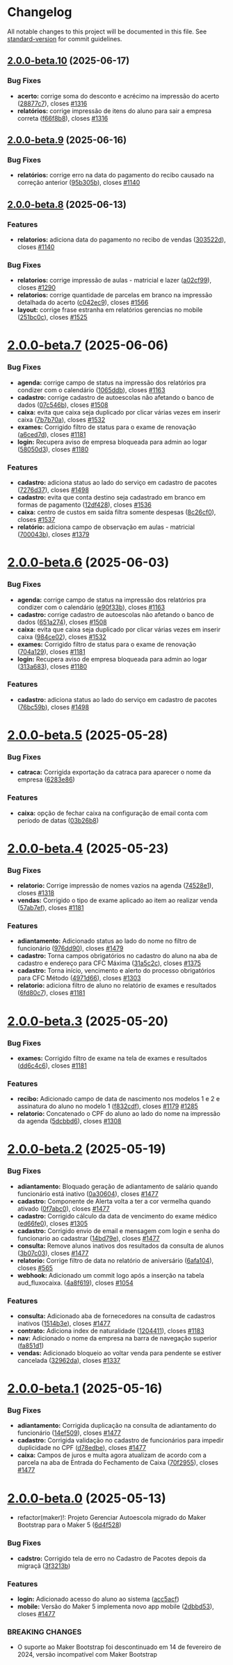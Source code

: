 # Changelog

All notable changes to this project will be documented in this file. See [standard-version](https://github.com/conventional-changelog/standard-version) for commit guidelines.

## [2.0.0-beta.10](https://github.com/gerenciar/gerenciar_autoescola/compare/v2.0.0-beta.9...v2.0.0-beta.10) (2025-06-17)


### Bug Fixes

* **acerto:** corrige soma do desconto e acrécimo na impressão do acerto ([28877c7](https://github.com/gerenciar/gerenciar_autoescola/commit/28877c7950e0869d15253e26474035839ab84812)), closes [#1316](https://github.com/gerenciar/gerenciar_autoescola/issues/1316)
* **relatórios:** corrige impressão de itens do aluno para sair a empresa correta ([f66f8b8](https://github.com/gerenciar/gerenciar_autoescola/commit/f66f8b8d1fd21fb039bfbd81333feaca291e5997)), closes [#1316](https://github.com/gerenciar/gerenciar_autoescola/issues/1316)

## [2.0.0-beta.9](https://github.com/gerenciar/gerenciar_autoescola/compare/v2.0.0-beta.8...v2.0.0-beta.9) (2025-06-16)


### Bug Fixes

* **relatórios:** corrige erro na data do pagamento do recibo causado na correção anterior ([95b305b](https://github.com/gerenciar/gerenciar_autoescola/commit/95b305bb593370fb1066c584025f95c6a7aba134)), closes [#1140](https://github.com/gerenciar/gerenciar_autoescola/issues/1140)

## [2.0.0-beta.8](https://github.com/gerenciar/gerenciar_autoescola/compare/v2.0.0-beta.7.tharc.dev...v2.0.0-beta.8) (2025-06-13)


### Features

* **relatorios:** adiciona data do pagamento no recibo de vendas ([303522d](https://github.com/gerenciar/gerenciar_autoescola/commit/303522d81d76e0792f9794b1fab6f5bcd2283390)), closes [#1140](https://github.com/gerenciar/gerenciar_autoescola/issues/1140)


### Bug Fixes

* **relatorios:** corrige impressão de aulas - matricial e lazer ([a02cf99](https://github.com/gerenciar/gerenciar_autoescola/commit/a02cf992f1ad5e7d872f448b19b39c9b50fc4883)), closes [#1290](https://github.com/gerenciar/gerenciar_autoescola/issues/1290)
* **relatorios:** corrige quantidade de parcelas em branco na impressão detalhada do acerto ([c042ec9](https://github.com/gerenciar/gerenciar_autoescola/commit/c042ec9a21c156902ac414cbb911b82de91d4eb2)), closes [#1566](https://github.com/gerenciar/gerenciar_autoescola/issues/1566)
* **layout:** corrige frase estranha em relatórios gerencias no mobile ([251bc0c](https://github.com/gerenciar/gerenciar_autoescola/commit/251bc0c40a08e08c9c4b03c9c36200f4494b1f18)), closes [#1525](https://github.com/gerenciar/gerenciar_autoescola/issues/1525)



# [2.0.0-beta.7](https://github.com/gerenciar/gerenciar_autoescola/compare/v2.0.0-beta.6...v2.0.0-beta.7) (2025-06-06)


### Bug Fixes

* **agenda:** corrige campo de status na impressão dos relatórios pra condizer com o calendário ([1065ddb](https://github.com/gerenciar/gerenciar_autoescola/commit/1065ddb3df94e1a3fa8be0dad426e3cb72aca37d)), closes [#1163](https://github.com/gerenciar/gerenciar_autoescola/issues/1163)
* **cadastro:** corrige cadastro de autoescolas não afetando o banco de dados ([07c546b](https://github.com/gerenciar/gerenciar_autoescola/commit/07c546b880ce9c873aa18b5a17d264214cf223f0)), closes [#1508](https://github.com/gerenciar/gerenciar_autoescola/issues/1508)
* **caixa:** evita que caixa seja duplicado por clicar várias vezes em inserir caixa ([7b7b70a](https://github.com/gerenciar/gerenciar_autoescola/commit/7b7b70a94000254e55f5559d9ba4b25875e21b70)), closes [#1532](https://github.com/gerenciar/gerenciar_autoescola/issues/1532)
* **exames:** Corrigido filtro de status para o exame de renovação ([a6ced7d](https://github.com/gerenciar/gerenciar_autoescola/commit/a6ced7d520d51639d52d09187ff96af68927102f)), closes [#1181](https://github.com/gerenciar/gerenciar_autoescola/issues/1181)
* **login:** Recupera aviso de empresa bloqueada para admin ao logar ([58050d3](https://github.com/gerenciar/gerenciar_autoescola/commit/58050d3358fa1e65a52d87172ac886b3be07d238)), closes [#1180](https://github.com/gerenciar/gerenciar_autoescola/issues/1180)


### Features

* **cadastro:** adiciona status ao lado do serviço em cadastro de pacotes ([7276d37](https://github.com/gerenciar/gerenciar_autoescola/commit/7276d37f4f046363f3804f96a4b28ab2c5efd944)), closes [#1498](https://github.com/gerenciar/gerenciar_autoescola/issues/1498)
* **cadastro:** evita que conta destino seja cadastrado em branco em formas de pagamento ([12df428](https://github.com/gerenciar/gerenciar_autoescola/commit/12df428830e53833ed83ed75884d98fba03338cf)), closes [#1536](https://github.com/gerenciar/gerenciar_autoescola/issues/1536)
* **caixa:** centro de custos em saída filtra somente despesas ([8c26cf0](https://github.com/gerenciar/gerenciar_autoescola/commit/8c26cf04eab93b58f11b6067feb3c216f5bf67c6)), closes [#1537](https://github.com/gerenciar/gerenciar_autoescola/issues/1537)
* **relatório:** adiciona campo de observação em aulas - matricial ([700043b](https://github.com/gerenciar/gerenciar_autoescola/commit/700043b190c0cba9d11fae847b27d1ce54e3e8df)), closes [#1379](https://github.com/gerenciar/gerenciar_autoescola/issues/1379)



# [2.0.0-beta.6](https://github.com/gerenciar/gerenciar_autoescola/compare/v2.0.0-beta.5...v2.0.0-beta.6) (2025-06-03)


### Bug Fixes

* **agenda:** corrige campo de status na impressão dos relatórios pra condizer com o calendário ([e90f33b](https://github.com/gerenciar/gerenciar_autoescola/commit/e90f33b3bec5c3fecbb2b8dc928cd7e38875aca4)), closes [#1163](https://github.com/gerenciar/gerenciar_autoescola/issues/1163)
* **cadastro:** corrige cadastro de autoescolas não afetando o banco de dados ([651a274](https://github.com/gerenciar/gerenciar_autoescola/commit/651a274b6fde433f0df6df99fbd6165b366cb7ad)), closes [#1508](https://github.com/gerenciar/gerenciar_autoescola/issues/1508)
* **caixa:** evita que caixa seja duplicado por clicar várias vezes em inserir caixa ([984ce02](https://github.com/gerenciar/gerenciar_autoescola/commit/984ce0253d0aa2203be5ca114b3efe900f26eb1a)), closes [#1532](https://github.com/gerenciar/gerenciar_autoescola/issues/1532)
* **exames:** Corrigido filtro de status para o exame de renovação ([704a129](https://github.com/gerenciar/gerenciar_autoescola/commit/704a129943a7bb52f5b6b7b4461fa94236f14e2e)), closes [#1181](https://github.com/gerenciar/gerenciar_autoescola/issues/1181)
* **login:** Recupera aviso de empresa bloqueada para admin ao logar ([313a683](https://github.com/gerenciar/gerenciar_autoescola/commit/313a683149b42d6539a688d9a0faad59669503dc)), closes [#1180](https://github.com/gerenciar/gerenciar_autoescola/issues/1180)


### Features

* **cadastro:** adiciona status ao lado do serviço em cadastro de pacotes ([76bc59b](https://github.com/gerenciar/gerenciar_autoescola/commit/76bc59bf49da84455c4a850b192c0052e81dada4)), closes [#1498](https://github.com/gerenciar/gerenciar_autoescola/issues/1498)



# [2.0.0-beta.5](https://github.com/gerenciar/gerenciar_autoescola/compare/v2.0.0-beta.5.allan.dev...v2.0.0-beta.5) (2025-05-28)


### Bug Fixes

* **catraca:** Corrigida exportação da catraca para aparecer o nome da empresa ([6283e86](https://github.com/gerenciar/gerenciar_autoescola/commit/6283e869b0e1639da2fa2331b159b3caa8f6f6b2))


### Features

* **caixa:** opção de fechar caixa na configuração de email conta com período de datas ([03b26b8](https://github.com/gerenciar/gerenciar_autoescola/commit/03b26b82a2a1cca9f38fb8fc0d0dd36b8b518c4e))



# [2.0.0-beta.4](https://github.com/gerenciar/gerenciar_autoescola/compare/v2.0.0-beta.4.thiago.dev...v2.0.0-beta.4) (2025-05-23)


### Bug Fixes

* **relatorio:** Corrige impressão de nomes vazios na agenda ([74528e1](https://github.com/gerenciar/gerenciar_autoescola/commit/74528e1ffa7e78e4c920110852411eac0f038f08)), closes [#1318](https://github.com/gerenciar/gerenciar_autoescola/issues/1318)
* **vendas:** Corrigido o tipo de exame aplicado ao item ao realizar venda ([57ab7ef](https://github.com/gerenciar/gerenciar_autoescola/commit/57ab7efa7c0ff6b2186d5811b4b80681ff1d8444)), closes [#1181](https://github.com/gerenciar/gerenciar_autoescola/issues/1181)


### Features

* **adiantamento:** Adicionado status ao lado do nome no filtro de funcionário ([976dd90](https://github.com/gerenciar/gerenciar_autoescola/commit/976dd902bb6e32a5b660f8732994ff470298cc35)), closes [#1479](https://github.com/gerenciar/gerenciar_autoescola/issues/1479)
* **cadastro:** Torna campos obrigatórios no cadastro do aluno na aba de cadastro e endereço para CFC Máxima ([31a5c2c](https://github.com/gerenciar/gerenciar_autoescola/commit/31a5c2c83a69903a0894e13ddedca93669aab023)), closes [#1375](https://github.com/gerenciar/gerenciar_autoescola/issues/1375)
* **cadastro:** Torna início, vencimento e alerto do processo obrigatórios para CFC Método ([4971d66](https://github.com/gerenciar/gerenciar_autoescola/commit/4971d667b9dfb30b6511fc0d9078b73caf7f9cd7)), closes [#1303](https://github.com/gerenciar/gerenciar_autoescola/issues/1303)
* **relatorio:** adiciona filtro de aluno no relatório de exames e resultados ([6fd80c7](https://github.com/gerenciar/gerenciar_autoescola/commit/6fd80c74c5ee3dc5a63cf15411faa0e9a9aaba88)), closes [#1181](https://github.com/gerenciar/gerenciar_autoescola/issues/1181)



# [2.0.0-beta.3](https://github.com/gerenciar/gerenciar_autoescola/compare/v2.0.0-beta.3.thiago.dev...v2.0.0-beta.3) (2025-05-20)


### Bug Fixes

* **exames:** Corrigido filtro de exame na tela de exames e resultados ([dd6c4c6](https://github.com/gerenciar/gerenciar_autoescola/commit/dd6c4c6da348607bd9072e0923da5dfdd4e88b81)), closes [#1181](https://github.com/gerenciar/gerenciar_autoescola/issues/1181)


### Features

* **recibo:** Adicionado campo de data de nascimento nos modelos 1 e 2 e assinatura do aluno no modelo 1 ([f832cdf](https://github.com/gerenciar/gerenciar_autoescola/commit/f832cdf8542bfa1dc4c55af8695aee037d57d7ba)), closes [#1179](https://github.com/gerenciar/gerenciar_autoescola/issues/1179) [#1285](https://github.com/gerenciar/gerenciar_autoescola/issues/1285)
* **relatorio:** Concatenado o CPF do aluno ao lado do nome na impressão da agenda ([5dcbbd6](https://github.com/gerenciar/gerenciar_autoescola/commit/5dcbbd6235dd03d2c3afa5e54b06a1ec63354335)), closes [#1308](https://github.com/gerenciar/gerenciar_autoescola/issues/1308)



# [2.0.0-beta.2](https://github.com/gerenciar/gerenciar_autoescola/compare/v2.0.0-beta.2.thiago.dev...v2.0.0-beta.2) (2025-05-19)


### Bug Fixes

* **adiantamento:** Bloquado geração de adiantamento de salário quando funcionário está inativo ([0a30604](https://github.com/gerenciar/gerenciar_autoescola/commit/0a30604dce085b008ee275336f8b46297bba308e)), closes [#1477](https://github.com/gerenciar/gerenciar_autoescola/issues/1477)
* **cadastro:** Componente de Alerta volta a ter a cor vermelha quando ativado ([0f7abc0](https://github.com/gerenciar/gerenciar_autoescola/commit/0f7abc0df61c1b8208ced449225dea436549d3cd)), closes [#1477](https://github.com/gerenciar/gerenciar_autoescola/issues/1477)
* **cadastro:** Corrigido cálculo da data de vencimento do exame médico ([ed66fe0](https://github.com/gerenciar/gerenciar_autoescola/commit/ed66fe0a3b9ac7a5e19ea1af0c7357f256411722)), closes [#1305](https://github.com/gerenciar/gerenciar_autoescola/issues/1305)
* **cadastro:** Corrigido envio de email e mensagem com login e senha do funcionario ao cadastrar ([14bd79e](https://github.com/gerenciar/gerenciar_autoescola/commit/14bd79ebf78c1c66185a2c2c159feaaed0c1ef86)), closes [#1477](https://github.com/gerenciar/gerenciar_autoescola/issues/1477)
* **consulta:** Remove alunos inativos dos resultados da consulta de alunos ([3b07c03](https://github.com/gerenciar/gerenciar_autoescola/commit/3b07c033214f9800a1d53f4da35d1295310ced19)), closes [#1477](https://github.com/gerenciar/gerenciar_autoescola/issues/1477)
* **relatorio:** Corrige filtro de data no relatório de aniversário ([6afa104](https://github.com/gerenciar/gerenciar_autoescola/commit/6afa104544fb6c676b345018a6409e4b3c291c1c)), closes [#565](https://github.com/gerenciar/gerenciar_autoescola/issues/565)
* **webhook:** Adicionado um commit logo após a inserção na tabela aud_fluxocaixa. ([4a8f619](https://github.com/gerenciar/gerenciar_autoescola/commit/4a8f6194dd6a560c880271b54da02805b5785993)), closes [#1054](https://github.com/gerenciar/gerenciar_autoescola/issues/1054)


### Features

* **consulta:** Adicionado aba de fornecedores na consulta de cadastros inativos ([1514b3e](https://github.com/gerenciar/gerenciar_autoescola/commit/1514b3e9766e90d3a04a4c0db9c6c156589ea7fe)), closes [#1477](https://github.com/gerenciar/gerenciar_autoescola/issues/1477)
* **contrato:** Adiciona index de naturalidade ([1204411](https://github.com/gerenciar/gerenciar_autoescola/commit/1204411e80497c717bd9316045c9228eeba0fad3)), closes [#1183](https://github.com/gerenciar/gerenciar_autoescola/issues/1183)
* **nav:** Adicionado o nome da empresa na barra de navegação superior ([fa851d1](https://github.com/gerenciar/gerenciar_autoescola/commit/fa851d1db07cfbc740972d7221e39fcc18ce0074))
* **vendas:** Adicionado bloqueio ao voltar venda para pendente se estiver cancelada ([32962da](https://github.com/gerenciar/gerenciar_autoescola/commit/32962da0ab814e7aaab862f79906e7f6ebb8c5d8)), closes [#1337](https://github.com/gerenciar/gerenciar_autoescola/issues/1337)



# [2.0.0-beta.1](https://github.com/gerenciar/gerenciar_autoescola/compare/v2.0.0-beta.1.thiago.dev...v2.0.0-beta.1) (2025-05-16)


### Bug Fixes

* **adiantamento:** Corrigida duplicação na consulta de adiantamento do funcionário ([14ef509](https://github.com/gerenciar/gerenciar_autoescola/commit/14ef509b20a374744836ca59b17af076baa9de67)), closes [#1477](https://github.com/gerenciar/gerenciar_autoescola/issues/1477)
* **cadastro:** Corrigida validação no cadastro de funcionários para impedir duplicidade no CPF ([d78edbe](https://github.com/gerenciar/gerenciar_autoescola/commit/d78edbe1ee168f65d4f4b467ab8a0d425fa5dd53)), closes [#1477](https://github.com/gerenciar/gerenciar_autoescola/issues/1477)
* **caixa:** Campos de juros e multa agora atualizam de acordo com a parcela na aba de Entrada do Fechamento de Caixa ([70f2955](https://github.com/gerenciar/gerenciar_autoescola/commit/70f29557132853768fa1650fbdc3483049b954e0)), closes [#1477](https://github.com/gerenciar/gerenciar_autoescola/issues/1477)



# [2.0.0-beta.0](https://github.com/gerenciar/gerenciar_autoescola/compare/v2.0.0-beta.0.tharc.dev...v2.0.0-beta.0) (2025-05-13)


* refactor(maker)!: Projeto Gerenciar Autoescola migrado do Maker Bootstrap para o Maker 5 ([6d4f528](https://github.com/gerenciar/gerenciar_autoescola/commit/6d4f5289b9b490a84817e97757ec6475a0c5f4e6))


### Bug Fixes

* **cadstro:** Corrigido tela de erro no Cadastro de Pacotes depois da migraçã ([3f3213b](https://github.com/gerenciar/gerenciar_autoescola/commit/3f3213bfa39a245f048920fd1911ee255db855ab))


### Features

* **login:** Adicionado acesso do aluno ao sistema ([acc5acf](https://github.com/gerenciar/gerenciar_autoescola/commit/acc5acf9cc169e2738741604aa507c30cc622f65))
* **mobile:** Versão do Maker 5 implementa novo app mobile ([2dbbd53](https://github.com/gerenciar/gerenciar_autoescola/commit/2dbbd539856ad1aaf089e1d5d2cee0716373ec1d)), closes [#1477](https://github.com/gerenciar/gerenciar_autoescola/issues/1477)


### BREAKING CHANGES

* O suporte ao Maker Bootstrap foi descontinuado em 14 de fevereiro de 2024, versão incompatível com Maker Bootstrap



